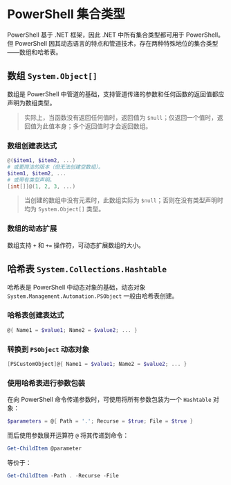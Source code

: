 # PowerShell 集合类型

PowerShell 基于 .NET 框架，因此 .NET 中所有集合类型都可用于 PowerShell。
但 PowerShell 因其动态语言的特点和管道技术，存在两种特殊地位的集合类型——数组和哈希表。

## 数组 `System.Object[]`

数组是 PowerShell 中管道的基础，支持管道传递的参数和任何函数的返回值都应声明为数组类型。

> 实际上，当函数没有返回任何值时，返回值为 `$null`；仅返回一个值时，返回值为此值本身；多个返回值时才会返回数组。

### 数组创建表达式

``` PowerShell
@($item1, $item2, ...)
# 或更简洁的版本（但无法创建空数组）。
$item1, $item2, ...
# 或带有类型声明。
[int[]]@(1, 2, 3, ...)
```

> 当创建的数组中没有元素时，此数组实际为 `$null`；否则在没有类型声明时均为 `System.Object[]` 类型。

### 数组的动态扩展

数组支持 `+` 和 `+=` 操作符，可动态扩展数组的大小。

## 哈希表 `System.Collections.Hashtable`

哈希表是 PowerShell 中动态对象的基础，动态对象 `System.Management.Automation.PSObject` 一般由哈希表创建。

### 哈希表创建表达式

``` PowerShell
@{ Name1 = $value1; Name2 = $value2; ... }
```

### 转换到 `PSObject` 动态对象

``` PowerShell
[PSCustomObject]@{ Name1 = $value1; Name2 = $value2; ... }
```

### 使用哈希表进行参数包装

在向 PowerShell 命令传递参数时，可使用将所有参数包装为一个 `Hashtable` 对象：

``` PowerShell
$parameters = @{ Path = '.'; Recurse = $true; File = $true }
```

而后使用参数展开运算符 `@` 将其传递到命令：

``` PowerShell
Get-ChildItem @parameter
```

等价于：

``` PowerShell
Get-ChildItem -Path . -Recurse -File
```
